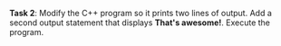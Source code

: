 **Task 2**: Modify the C++ program so it prints two lines of output. Add a second output statement that displays **That's awesome!**. Execute the program.
